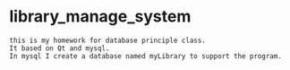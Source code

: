 # library_manage_system
	this is my homework for database principle class.
	It based on Qt and mysql.
	In mysql I create a database named myLibrary to support the program.
